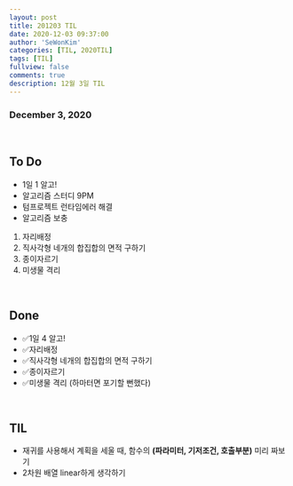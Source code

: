 ```yaml
---
layout: post
title: 201203 TIL
date: 2020-12-03 09:37:00
author: 'SeWonKim'
categories: [TIL, 2020TIL]
tags: [TIL]
fullview: false
comments: true
description: 12월 3일 TIL
---
```


### December 3, 2020

&nbsp;

## To Do

- 1일 1 알고!
- 알고리즘 스터디 9PM
- 텀프로젝트 런타임에러 해결
- 알고리즘 보충 

1. 자리배정
2. 직사각형 네개의 합집합의 면적 구하기
3. 종이자르기
4. 미생물 격리

&nbsp;
&nbsp;

## Done

- ✅1일 4 알고!
- ✅자리배정
- ✅직사각형 네개의 합집합의 면적 구하기
- ✅종이자르기
- ✅미생물 격리 (하마터면 포기할 뻔했다)


&nbsp;
&nbsp;

## TIL

- 재귀를 사용해서 계획을 세울 때, 함수의 **(파라미터, 기저조건, 호출부분)** 미리 짜보기
- 2차원 배열 linear하게 생각하기

&nbsp;
&nbsp;

